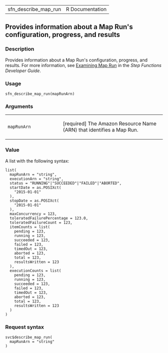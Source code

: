 <table style="width: 100%;">
<tbody>
<tr class="odd">
<td>sfn_describe_map_run</td>
<td style="text-align: right;">R Documentation</td>
</tr>
</tbody>
</table>

## Provides information about a Map Run's configuration, progress, and results

### Description

Provides information about a Map Run's configuration, progress, and
results. For more information, see [Examining Map
Run](https://docs.aws.amazon.com/step-functions/latest/dg/concepts-examine-map-run.html)
in the *Step Functions Developer Guide*.

### Usage

    sfn_describe_map_run(mapRunArn)

### Arguments

<table>
<colgroup>
<col style="width: 35%" />
<col style="width: 65%" />
</colgroup>
<tbody>
<tr class="odd">
<td><code id="sfn_describe_map_run_:_mapRunArn">mapRunArn</code></td>
<td><p>[required] The Amazon Resource Name (ARN) that identifies a Map
Run.</p></td>
</tr>
</tbody>
</table>

### Value

A list with the following syntax:

    list(
      mapRunArn = "string",
      executionArn = "string",
      status = "RUNNING"|"SUCCEEDED"|"FAILED"|"ABORTED",
      startDate = as.POSIXct(
        "2015-01-01"
      ),
      stopDate = as.POSIXct(
        "2015-01-01"
      ),
      maxConcurrency = 123,
      toleratedFailurePercentage = 123.0,
      toleratedFailureCount = 123,
      itemCounts = list(
        pending = 123,
        running = 123,
        succeeded = 123,
        failed = 123,
        timedOut = 123,
        aborted = 123,
        total = 123,
        resultsWritten = 123
      ),
      executionCounts = list(
        pending = 123,
        running = 123,
        succeeded = 123,
        failed = 123,
        timedOut = 123,
        aborted = 123,
        total = 123,
        resultsWritten = 123
      )
    )

### Request syntax

    svc$describe_map_run(
      mapRunArn = "string"
    )
